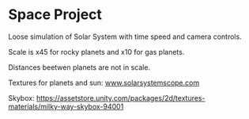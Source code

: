 # Space Project
Loose simulation of Solar System with time speed and camera controls.

Scale is x45 for rocky planets and x10 for gas planets.

Distances beetwen planets are not in scale.


Textures for planets and sun: www.solarsystemscope.com

Skybox: https://assetstore.unity.com/packages/2d/textures-materials/milky-way-skybox-94001
